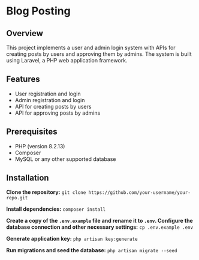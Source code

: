 # Blog Posting 

## Overview

This project implements a user and admin login system with APIs for creating posts by users and approving them by admins. The system is built using Laravel, a PHP web application framework.

## Features

- User registration and login
- Admin registration and login
- API for creating posts by users
- API for approving posts by admins

## Prerequisites

- PHP (version 8.2.13)
- Composer
- MySQL or any other supported database

## Installation

**Clone the repository:**
`git clone https://github.com/your-username/your-repo.git`

**Install dependencies:**
`composer install`

**Create a copy of the `.env.example` file and rename it to `.env`. Configure the database connection and other necessary settings:**
`cp .env.example .env`

**Generate application key:**
`php artisan key:generate`

**Run migrations and seed the database:**
`php artisan migrate --seed`

